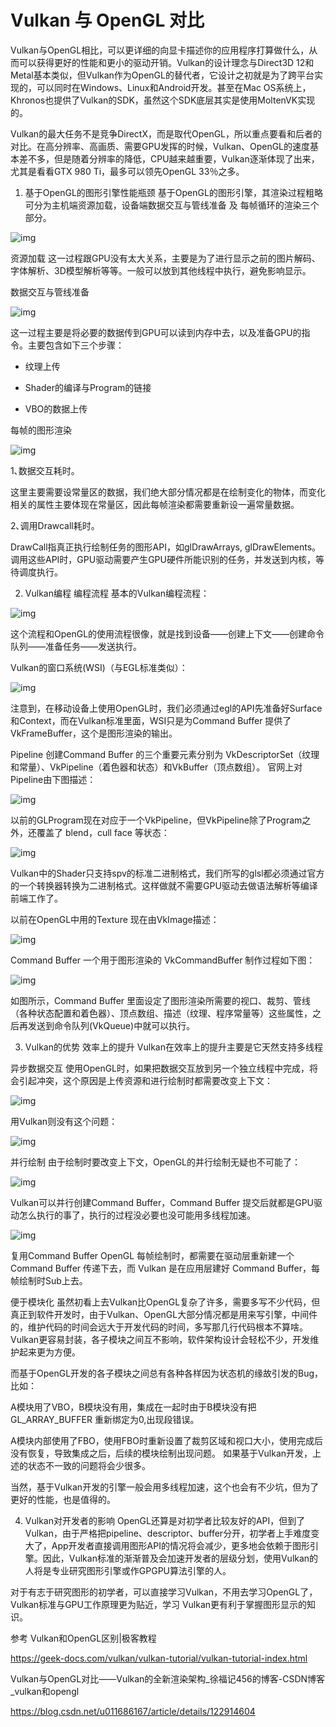 # Vulkan 与 OpenGL 对比

Vulkan与OpenGL相比，可以更详细的向显卡描述你的应用程序打算做什么，从而可以获得更好的性能和更小的驱动开销。Vulkan的设计理念与Direct3D 12和Metal基本类似，但Vulkan作为OpenGL的替代者，它设计之初就是为了跨平台实现的，可以同时在Windows、Linux和Android开发。甚至在Mac OS系统上，Khronos也提供了Vulkan的SDK，虽然这个SDK底层其实是使用MoltenVK实现的。

Vulkan的最大任务不是竞争DirectX，而是取代OpenGL，所以重点要看和后者的对比。在高分辨率、高画质、需要GPU发挥的时候，Vulkan、OpenGL的速度基本差不多，但是随着分辨率的降低，CPU越来越重要，Vulkan逐渐体现了出来，尤其是看看GTX 980 Ti，最多可以领先OpenGL 33％之多。

1. 基于OpenGL的图形引擎性能瓶颈
基于OpenGL的图形引擎，其渲染过程粗略可分为主机端资源加载，设备端数据交互与管线准备 及 每帧循环的渲染三个部分。

![img](D:\my-note\opengl\vulkan\assets\5defdf50eb9f4e645a58a05f377df3bd.png)

资源加载
这一过程跟GPU没有太大关系，主要是为了进行显示之前的图片解码、字体解析、3D模型解析等等。一般可以放到其他线程中执行，避免影响显示。

数据交互与管线准备

![img](D:\my-note\opengl\vulkan\assets\924ac0f5272b53387daad51a366256be.png)


这一过程主要是将必要的数据传到GPU可以读到内存中去，以及准备GPU的指令。主要包含如下三个步骤：

- 纹理上传

- Shader的编译与Program的链接

- VBO的数据上传

每帧的图形渲染

![img](D:\my-note\opengl\vulkan\assets\877e7561faf51f2440b30475e066bf04.png)


1､数据交互耗时。

这里主要需要设常量区的数据，我们绝大部分情况都是在绘制变化的物体，而变化相关的属性主要体现在常量区，因此每帧渲染都需要重新设一遍常量数据。

2､调用Drawcall耗时。

DrawCall指真正执行绘制任务的图形API，如glDrawArrays, glDrawElements。调用这些API时，GPU驱动需要产生GPU硬件所能识别的任务，并发送到内核，等待调度执行。

2. Vulkan编程
编程流程
基本的Vulkan编程流程：

![img](D:\my-note\opengl\vulkan\assets\22d19711c4607918c5eb46c696b061c4.png)

这个流程和OpenGL的使用流程很像，就是找到设备——创建上下文——创建命令队列——准备任务——发送执行。

Vulkan的窗口系统(WSI)（与EGL标准类似）：

![img](D:\my-note\opengl\vulkan\assets\42189300cc33009cb24b159008b64db3.png)

注意到，在移动设备上使用OpenGL时，我们必须通过egl的API先准备好Surface和Context，而在Vulkan标准里面，WSI只是为Command Buffer 提供了 VkFrameBuffer，这个是图形渲染的输出。

Pipeline
创建Command Buffer 的三个重要元素分别为 VkDescriptorSet（纹理和常量）、VkPipeline（着色器和状态）和VkBuffer（顶点数组）。 官网上对Pipeline由下图描述：

![img](D:\my-note\opengl\vulkan\assets\06e8fb7f033cbea524a9cfd35f15bea4.png)

以前的GLProgram现在对应于一个VkPipeline，但VkPipeline除了Program之外，还覆盖了 blend，cull face 等状态：

![img](D:\my-note\opengl\vulkan\assets\bc190a47483299bc2c48f4ce41ee8fb1.png)

Vulkan中的Shader只支持spv的标准二进制格式，我们所写的glsl都必须通过官方的一个转换器转换为二进制格式。这样做就不需要GPU驱动去做语法解析等编译前端工作了。

以前在OpenGL中用的Texture 现在由VkImage描述：

![img](D:\my-note\opengl\vulkan\assets\55e5ac395bc40ad1f4d8908063568485.png)

Command Buffer
一个用于图形渲染的 VkCommandBuffer 制作过程如下图：

![img](D:\my-note\opengl\vulkan\assets\f375743af2e6c77105631a4a6c7cf675.png)

如图所示，Command Buffer 里面设定了图形渲染所需要的视口、裁剪、管线（各种状态配置和着色器）、顶点数组、描述（纹理、程序常量等）这些属性，之后再发送到命令队列(VkQueue)中就可以执行。

3. Vulkan的优势
效率上的提升
Vulkan在效率上的提升主要是它天然支持多线程

异步数据交互
使用OpenGL时，如果把数据交互放到另一个独立线程中完成，将会引起冲突，这个原因是上传资源和进行绘制时都需要改变上下文：

![img](D:\my-note\opengl\vulkan\assets\12f35626686b5120d3365688f4d7519c.png)

用Vulkan则没有这个问题：

![img](D:\my-note\opengl\vulkan\assets\fee86680b0a32b5e9883e8da90545686.png)

并行绘制
由于绘制时要改变上下文，OpenGL的并行绘制无疑也不可能了：

![img](D:\my-note\opengl\vulkan\assets\1c5d15b509bbe28f1b3dcff5ef7316fa.png)

Vulkan可以并行创建Command Buffer，Command Buffer 提交后就都是GPU驱动怎么执行的事了，执行的过程没必要也没可能用多线程加速。

![img](D:\my-note\opengl\vulkan\assets\acab2095f79e40b1721d965443f10a4e.png)

复用Command Buffer
OpenGL 每帧绘制时，都需要在驱动层重新建一个Command Buffer 传递下去，而 Vulkan 是在应用层建好 Command Buffer，每帧绘制时Sub上去。

便于模块化
虽然初看上去Vulkan比OpenGL复杂了许多，需要多写不少代码，但真正到软件开发时，由于Vulkan、OpenGL大部分情况都是用来写引擎，中间件的，维护代码的时间会远大于开发代码的时间，多写那几行代码根本不算啥。 Vulkan更容易封装，各子模块之间互不影响，软件架构设计会轻松不少，开发维护起来更为方便。

而基于OpenGL开发的各子模块之间总有各种各样因为状态机的缘故引发的Bug，比如：

A模块用了VBO，B模块没有用，集成在一起时由于B模块没有把GL_ARRAY_BUFFER 重新绑定为0,出现段错误。

A模块内部使用了FBO，使用FBO时重新设置了裁剪区域和视口大小，使用完成后没有恢复，导致集成之后，后续的模块绘制出现问题。 如果基于Vulkan开发，上述的状态不一致的问题将会少很多。

当然，基于Vulkan开发的引擎一般会用多线程加速，这个也会有不少坑，但为了更好的性能，也是值得的。

4. Vulkan对开发者的影响
OpenGL还算是对初学者比较友好的API，但到了Vulkan，由于严格把pipeline、descriptor、buffer分开，初学者上手难度变大了，App开发者直接调用图形API的情况将会减少，更多地会依赖于图形引擎。因此，Vulkan标准的渐渐普及会加速开发者的层级分划，使用Vulkan的人将是专业研究图形引擎或作GPGPU算法引擎的人。

对于有志于研究图形的初学者，可以直接学习Vulkan，不用去学习OpenGL了，Vulkan标准与GPU工作原理更为贴近，学习 Vulkan更有利于掌握图形显示的知识。



参考
Vulkan和OpenGL区别|极客教程

https://geek-docs.com/vulkan/vulkan-tutorial/vulkan-tutorial-index.html



Vulkan与OpenGL对比——Vulkan的全新渲染架构_徐福记456的博客-CSDN博客_vulkan和opengl

https://blog.csdn.net/u011686167/article/details/122914604